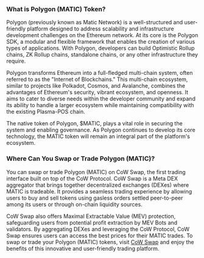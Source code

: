 <h3>What is Polygon (MATIC) Token?</h3>
<p>Polygon (previously known as Matic Network) is a well-structured and user-friendly platform designed to address scalability and infrastructure development challenges on the Ethereum network. At its core is the Polygon SDK, a modular and flexible framework that enables the creation of various types of applications. With Polygon, developers can build Optimistic Rollup chains, ZK Rollup chains, standalone chains, or any other infrastructure they require.</p>
<p>Polygon transforms Ethereum into a full-fledged multi-chain system, often referred to as the "Internet of Blockchains." This multi-chain ecosystem, similar to projects like Polkadot, Cosmos, and Avalanche, combines the advantages of Ethereum's security, vibrant ecosystem, and openness. It aims to cater to diverse needs within the developer community and expand its ability to handle a larger ecosystem while maintaining compatibility with the existing Plasma-POS chain.</p>
<p>The native token of Polygon, $MATIC, plays a vital role in securing the system and enabling governance. As Polygon continues to develop its core technology, the MATIC token will remain an integral part of the platform's ecosystem.</p>

<h3>Where Can You Swap or Trade Polygon (MATIC)?</h3>
<p>You can swap or trade Polygon (MATIC) on CoW Swap, the first trading interface built on top of the CoW Protocol. CoW Swap is a Meta DEX aggregator that brings together decentralized exchanges (DEXes) where MATIC is tradeable. It provides a seamless trading experience by allowing users to buy and sell tokens using gasless orders settled peer-to-peer among its users or through on-chain liquidity sources.</p>
<p>CoW Swap also offers Maximal Extractable Value (MEV) protection, safeguarding users from potential profit extraction by MEV Bots and validators. By aggregating DEXes and leveraging the CoW Protocol, CoW Swap ensures users can access the best prices for their MATIC trades. To swap or trade your Polygon (MATIC) tokens, visit <a href="https://swap.cow.fi/" target="_blank" rel="noopener">CoW Swap</a> and enjoy the benefits of this innovative and user-friendly trading platform.</p>
